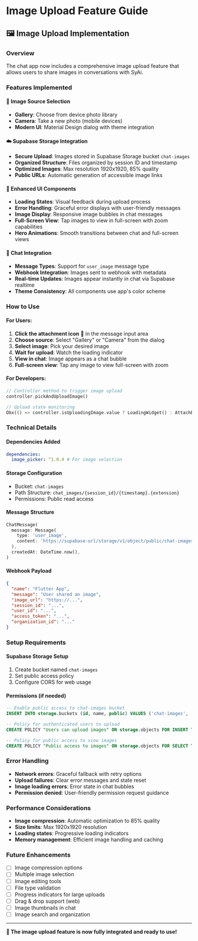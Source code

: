 # Image Upload Feature Guide

## 🖼️ Image Upload Implementation

### Overview

The chat app now includes a comprehensive image upload feature that allows users to share images in conversations with SyAi.

### Features Implemented

#### 📱 **Image Source Selection**

- **Gallery**: Choose from device photo library
- **Camera**: Take a new photo (mobile devices)
- **Modern UI**: Material Design dialog with theme integration

#### ☁️ **Supabase Storage Integration**

- **Secure Upload**: Images stored in Supabase Storage bucket `chat-images`
- **Organized Structure**: Files organized by session ID and timestamp
- **Optimized Images**: Max resolution 1920x1920, 85% quality
- **Public URLs**: Automatic generation of accessible image links

#### 🎨 **Enhanced UI Components**

- **Loading States**: Visual feedback during upload process
- **Error Handling**: Graceful error displays with user-friendly messages
- **Image Display**: Responsive image bubbles in chat messages
- **Full-Screen View**: Tap images to view in full-screen with zoom capabilities
- **Hero Animations**: Smooth transitions between chat and full-screen views

#### 💬 **Chat Integration**

- **Message Types**: Support for `user_image` message type
- **Webhook Integration**: Images sent to webhook with metadata
- **Real-time Updates**: Images appear instantly in chat via Supabase realtime
- **Theme Consistency**: All components use app's color scheme

### How to Use

#### For Users:

1. **Click the attachment icon** 📎 in the message input area
2. **Choose source**: Select "Gallery" or "Camera" from the dialog
3. **Select image**: Pick your desired image
4. **Wait for upload**: Watch the loading indicator
5. **View in chat**: Image appears as a chat bubble
6. **Full-screen view**: Tap any image to view full-screen with zoom

#### For Developers:

```dart
// Controller method to trigger image upload
controller.pickAndUploadImage()

// Upload state monitoring
Obx(() => controller.isUploadingImage.value ? LoadingWidget() : AttachButton())
```

### Technical Details

#### **Dependencies Added**

```yaml
dependencies:
  image_picker: ^1.0.4 # For image selection
```

#### **Storage Configuration**

- Bucket: `chat-images`
- Path Structure: `chat_images/{session_id}/{timestamp}.{extension}`
- Permissions: Public read access

#### **Message Structure**

```dart
ChatMessage(
  message: Message(
    type: 'user_image',
    content: 'https://supabase-url/storage/v1/object/public/chat-images/...',
  ),
  createdAt: DateTime.now(),
)
```

#### **Webhook Payload**

```json
{
  "name": "Flutter App",
  "message": "User shared an image",
  "image_url": "https://...",
  "session_id": "...",
  "user_id": "...",
  "access_token": "...",
  "organization_id": "..."
}
```

### Setup Requirements

#### **Supabase Storage Setup**

1. Create bucket named `chat-images`
2. Set public access policy
3. Configure CORS for web usage

#### **Permissions (if needed)**

```sql
-- Enable public access to chat-images bucket
INSERT INTO storage.buckets (id, name, public) VALUES ('chat-images', 'chat-images', true);

-- Policy for authenticated users to upload
CREATE POLICY "Users can upload images" ON storage.objects FOR INSERT TO authenticated WITH CHECK (bucket_id = 'chat-images');

-- Policy for public access to view images
CREATE POLICY "Public access to images" ON storage.objects FOR SELECT TO public USING (bucket_id = 'chat-images');
```

### Error Handling

- **Network errors**: Graceful fallback with retry options
- **Upload failures**: Clear error messages and state reset
- **Image loading errors**: Error state in chat bubbles
- **Permission denied**: User-friendly permission request guidance

### Performance Considerations

- **Image compression**: Automatic optimization to 85% quality
- **Size limits**: Max 1920x1920 resolution
- **Loading states**: Progressive loading indicators
- **Memory management**: Efficient image handling and caching

### Future Enhancements

- [ ] Image compression options
- [ ] Multiple image selection
- [ ] Image editing tools
- [ ] File type validation
- [ ] Progress indicators for large uploads
- [ ] Drag & drop support (web)
- [ ] Image thumbnails in chat
- [ ] Image search and organization

---

**🎉 The image upload feature is now fully integrated and ready to use!**
